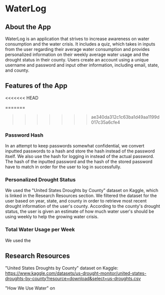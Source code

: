 # WaterLog

## About the App
WaterLog is an application that strives to increase awareness on water consumption and the water crisis. It includes a 
quiz, which takes in inputs from the user regarding their average water consumption and provides personalized 
information on their weekly average water usage and the drought status in their county. Users create an account using 
a unique username and password and input other information, including email, state, and county.

## Features of the App
<<<<<<< HEAD


=======
>>>>>>> ae340da312c1c63ba1d49aa1199d017c35a6cfe4
### Password Hash
In an attempt to keep passwords somewhat confidential, we convert inputted passwords to a hash and store the hash 
instead of the password itself. We also use the hash for logging in instead of the actual password. The hash of the 
inputted password and the hash of the stored password have to match in order for the user to log in successfully.

### Personalized Drought Status
We used the "United States Droughts by County" dataset on Kaggle, which is linked in the Research Resources section. 
We filtered the dataset for the user based on year, state, and county in order to retrieve most recent drought 
information of the user's county. According to the county's drought status, the user is given an estimate of how 
much water user's should be using weekly to help the growing water crisis.

### Total Water Usage per Week
We used the 


## Research Resources
"United States Droughts by County" dataset on Kaggle:
https://www.kaggle.com/datasets/us-drought-monitor/united-states-droughts-by-county?resource=download&select=us-droughts.csv

"How We Use Water" on 
